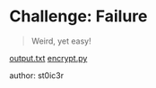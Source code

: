 # Challenge: Failure

> Weird, yet easy!

[output.txt](/output.txt) [encrypt.py](/encrypt.py)

author: st0ic3r
